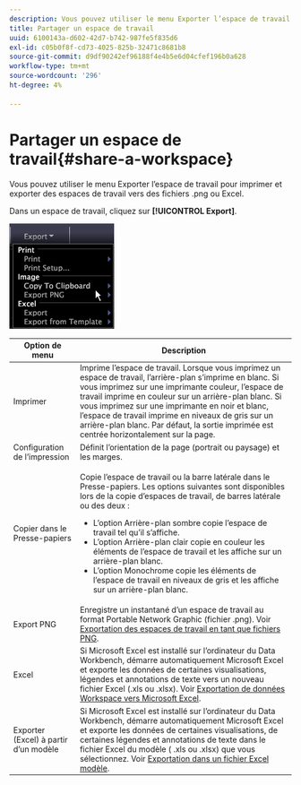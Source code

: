 ```yaml
---
description: Vous pouvez utiliser le menu Exporter l’espace de travail pour imprimer et exporter des espaces de travail vers des fichiers .png ou Excel.
title: Partager un espace de travail
uuid: 6100143a-d602-42d7-b742-987fe5f835d6
exl-id: c05b0f8f-cd73-4025-825b-32471c8681b8
source-git-commit: d9df90242ef96188f4e4b5e6d04cfef196b0a628
workflow-type: tm+mt
source-wordcount: '296'
ht-degree: 4%

---
```


# Partager un espace de travail{#share-a-workspace}

Vous pouvez utiliser le menu Exporter l’espace de travail pour imprimer et exporter des espaces de travail vers des fichiers .png ou Excel.

Dans un espace de travail, cliquez sur **[!UICONTROL Export]**.

![](assets/mnu_export.png)

<table id="table_900D1AB7B08749469DA9544C5D37096F"> 
 <thead> 
  <tr> 
   <th colname="col1" class="entry"> Option de menu </th> 
   <th colname="col2" class="entry"> Description </th> 
  </tr> 
 </thead>
 <tbody> 
  <tr> 
   <td colname="col1"> Imprimer </td> 
   <td colname="col2"> Imprime l’espace de travail. Lorsque vous imprimez un espace de travail, l’arrière-plan s’imprime en blanc. Si vous imprimez sur une imprimante couleur, l’espace de travail imprime en couleur sur un arrière-plan blanc. Si vous imprimez sur une imprimante en noir et blanc, l’espace de travail imprime en niveaux de gris sur un arrière-plan blanc. Par défaut, la sortie imprimée est centrée horizontalement sur la page. </td> 
  </tr> 
  <tr> 
   <td colname="col1"> Configuration de l’impression </td> 
   <td colname="col2"> Définit l’orientation de la page (portrait ou paysage) et les marges. </td> 
  </tr> 
  <tr> 
   <td colname="col1"> Copier dans le Presse-papiers </td> 
   <td colname="col2"> <p>Copie l’espace de travail ou la barre latérale dans le Presse-papiers. Les options suivantes sont disponibles lors de la copie d’espaces de travail, de barres latérale ou des deux : 
     <ul id="ul_F7338E53385B4AE39FBCF1C3A80276CE"> 
      <li id="li_9A3147A64B1C443AAE2843A5260E3273">L’option Arrière-plan sombre copie l’espace de travail tel qu’il s’affiche. </li> 
      <li id="li_516B6162FDA747CFBB2886E71DF49146">L’option Arrière-plan clair copie en couleur les éléments de l’espace de travail et les affiche sur un arrière-plan blanc. </li> 
      <li id="li_E0B5E9D31F5948238DEB0D75E235BAE3">L’option Monochrome copie les éléments de l’espace de travail en niveaux de gris et les affiche sur un arrière-plan blanc. </li> 
     </ul> </p> </td> 
  </tr> 
  <tr> 
   <td colname="col1"> Export PNG </td> 
   <td colname="col2">Enregistre un instantané d’un espace de travail au format Portable Network Graphic (fichier .png). Voir <a href="../../../home/c-get-started/c-work-worksp/c-ex-wksp.md#section-f9fbe0f0a1c341e2b063cce106cac35e"> Exportation des espaces de travail en tant que fichiers PNG</a>. </td> 
  </tr> 
  <tr> 
   <td colname="col1"> Excel </td> 
   <td colname="col2"> Si Microsoft Excel est installé sur l’ordinateur du Data Workbench, démarre automatiquement Microsoft Excel et exporte les données de certaines visualisations, légendes et annotations de texte vers un nouveau fichier Excel (.xls ou .xlsx). Voir <a href="../../../home/c-get-started/c-work-worksp/c-ex-wksp.md#section-fe214e3dbc364d2eba3834d62d295acb"> Exportation de données Workspace vers Microsoft Excel</a>. </td> 
  </tr> 
  <tr> 
   <td colname="col1"> Exporter (Excel) à partir d’un modèle </td> 
   <td colname="col2"> Si Microsoft Excel est installé sur l’ordinateur du Data Workbench, démarre automatiquement Microsoft Excel et exporte les données de certaines visualisations, de certaines légendes et annotations de texte dans le fichier Excel du modèle (<span class="filepath"> .xls</span> ou <span class="filepath"> .xlsx</span>) que vous sélectionnez. Voir <a href="../../../home/c-get-started/c-work-worksp/c-ex-wksp.md#section-814772929ca64cf6b92b89d3fdd02302"> Exportation dans un fichier Excel modèle</a>. </td> 
  </tr> 
 </tbody> 
</table>
